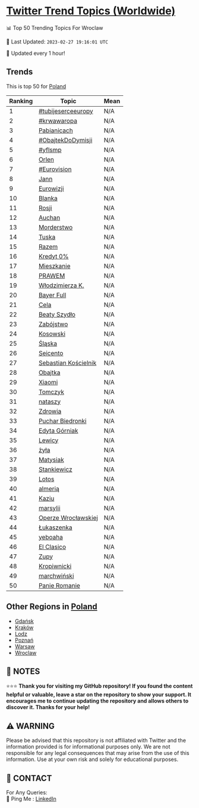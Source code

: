 [Twitter Trend Topics (Worldwide)](https://github.com/ErcinDedeoglu/Twitter-Trend-Topics)
==========


📊 Top 50 Trending Topics For Wroclaw

📆 Last Updated: `2023-02-27 19:16:01 UTC`

🔧 Updated every 1 hour!


## Trends

This is top 50 for [Poland](</Poland>)

| Ranking | Topic | Mean |
| ------- | ------------ | ------------ |
| 1 | [#tubijeserceeuropy](http://twitter.com/search?q=%23tubijeserceeuropy) | N/A |
| 2 | [#krwawaropa](http://twitter.com/search?q=%23krwawaropa) | N/A |
| 3 | [Pabianicach](http://twitter.com/search?q=Pabianicach) | N/A |
| 4 | [#ObajtekDoDymisji](http://twitter.com/search?q=%23ObajtekDoDymisji) | N/A |
| 5 | [#yflsmp](http://twitter.com/search?q=%23yflsmp) | N/A |
| 6 | [Orlen](http://twitter.com/search?q=Orlen) | N/A |
| 7 | [#Eurovision](http://twitter.com/search?q=%23Eurovision) | N/A |
| 8 | [Jann](http://twitter.com/search?q=Jann) | N/A |
| 9 | [Eurowizji](http://twitter.com/search?q=Eurowizji) | N/A |
| 10 | [Blanka](http://twitter.com/search?q=Blanka) | N/A |
| 11 | [Rosji](http://twitter.com/search?q=Rosji) | N/A |
| 12 | [Auchan](http://twitter.com/search?q=Auchan) | N/A |
| 13 | [Morderstwo](http://twitter.com/search?q=Morderstwo) | N/A |
| 14 | [Tuska](http://twitter.com/search?q=Tuska) | N/A |
| 15 | [Razem](http://twitter.com/search?q=Razem) | N/A |
| 16 | [Kredyt 0%](http://twitter.com/search?q=Kredyt+0%25) | N/A |
| 17 | [Mieszkanie](http://twitter.com/search?q=Mieszkanie) | N/A |
| 18 | [PRAWEM](http://twitter.com/search?q=PRAWEM) | N/A |
| 19 | [Włodzimierza K.](http://twitter.com/search?q=W%c5%82odzimierza+K.) | N/A |
| 20 | [Bayer Full](http://twitter.com/search?q=Bayer+Full) | N/A |
| 21 | [Cela](http://twitter.com/search?q=Cela) | N/A |
| 22 | [Beaty Szydło](http://twitter.com/search?q=Beaty+Szyd%c5%82o) | N/A |
| 23 | [Zabójstwo](http://twitter.com/search?q=Zab%c3%b3jstwo) | N/A |
| 24 | [Kosowski](http://twitter.com/search?q=Kosowski) | N/A |
| 25 | [Śląska](http://twitter.com/search?q=%c5%9al%c4%85ska) | N/A |
| 26 | [Seicento](http://twitter.com/search?q=Seicento) | N/A |
| 27 | [Sebastian Kościelnik](http://twitter.com/search?q=Sebastian+Ko%c5%9bcielnik) | N/A |
| 28 | [Obajtka](http://twitter.com/search?q=Obajtka) | N/A |
| 29 | [Xiaomi](http://twitter.com/search?q=Xiaomi) | N/A |
| 30 | [Tomczyk](http://twitter.com/search?q=Tomczyk) | N/A |
| 31 | [nataszy](http://twitter.com/search?q=nataszy) | N/A |
| 32 | [Zdrowia](http://twitter.com/search?q=Zdrowia) | N/A |
| 33 | [Puchar Biedronki](http://twitter.com/search?q=Puchar+Biedronki) | N/A |
| 34 | [Edyta Górniak](http://twitter.com/search?q=Edyta+G%c3%b3rniak) | N/A |
| 35 | [Lewicy](http://twitter.com/search?q=Lewicy) | N/A |
| 36 | [żyła](http://twitter.com/search?q=%c5%bcy%c5%82a) | N/A |
| 37 | [Matysiak](http://twitter.com/search?q=Matysiak) | N/A |
| 38 | [Stankiewicz](http://twitter.com/search?q=Stankiewicz) | N/A |
| 39 | [Lotos](http://twitter.com/search?q=Lotos) | N/A |
| 40 | [almerią](http://twitter.com/search?q=almeri%c4%85) | N/A |
| 41 | [Kaziu](http://twitter.com/search?q=Kaziu) | N/A |
| 42 | [marsylii](http://twitter.com/search?q=marsylii) | N/A |
| 43 | [Operze Wrocławskiej](http://twitter.com/search?q=Operze+Wroc%c5%82awskiej) | N/A |
| 44 | [Łukaszenka](http://twitter.com/search?q=%c5%81ukaszenka) | N/A |
| 45 | [yeboaha](http://twitter.com/search?q=yeboaha) | N/A |
| 46 | [El Clasico](http://twitter.com/search?q=El+Clasico) | N/A |
| 47 | [Zupy](http://twitter.com/search?q=Zupy) | N/A |
| 48 | [Kropiwnicki](http://twitter.com/search?q=Kropiwnicki) | N/A |
| 49 | [marchwiński](http://twitter.com/search?q=marchwi%c5%84ski) | N/A |
| 50 | [Panie Romanie](http://twitter.com/search?q=Panie+Romanie) | N/A |



## Other Regions in [Poland](</Poland>)

* [Gdańsk](</Poland/Gdańsk.md>)
* [Kraków](</Poland/Kraków.md>)
* [Lodz](</Poland/Lodz.md>)
* [Poznań](</Poland/Poznań.md>)
* [Warsaw](</Poland/Warsaw.md>)
* [Wroclaw](</Poland/Wroclaw.md>)



## 📝 NOTES

⭐⭐⭐ **Thank you for visiting my GitHub repository! If you found the content helpful or valuable, leave a star on the repository to show your support. It encourages me to continue updating the repository and allows others to discover it. Thanks for your help!**


## ⚠️ WARNING

Please be advised that this repository is not affiliated with Twitter and the information provided is for informational purposes only. We are not responsible for any legal consequences that may arise from the use of this information. Use at your own risk and solely for educational purposes.


## 📨 CONTACT

 For Any Queries:  
            🏓 Ping Me : [LinkedIn](https://www.linkedin.com/in/ercindedeoglu/)
